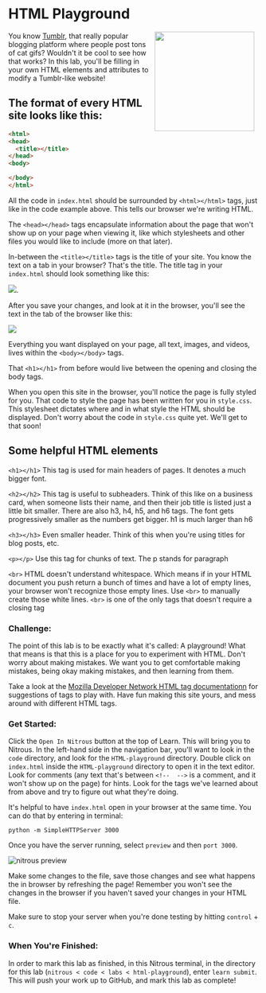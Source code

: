 # HTML Playground

<img src="https://after-school-assets.s3.amazonaws.com/cat.gif" width="200px" align="right" hspace="10"> 

You know [Tumblr](http://www.tumblr.com), that really popular blogging platform where people post tons of cat gifs? Wouldn't it be cool to see how that works? In this lab, you'll be filling in your own HTML elements and attributes to modify a Tumblr-like website!

## The format of every HTML site looks like this:

```html
<html>
<head>
  <title></title>
</head>
<body>

</body>
</html>
```

All the code in `index.html` should be surrounded by `<html></html>` tags, just like in the code example above. This tells our browser we're writing HTML.

The `<head></head>` tags encapsulate information about the page that won't show up on your page when viewing it, like which stylesheets and other files you would like to include (more on that later). 

In-between the `<title></title>` tags is the title of your site. You know the text on a tab in your browser? That's the title.
The title tag in your `index.html` should look something like this:

<img src="https://s3.amazonaws.com/after-school-assets/title-tag.png">.

After you save your changes, and look at it in the browser, you'll see the text in the tab of the browser like this:

<img src="https://s3.amazonaws.com/after-school-assets/title-tag-in-browser.png">

Everything you want displayed on your page, all text, images, and videos, lives within the `<body></body>` tags. 

That `<h1></h1>` from before would live between the opening and closing the body tags.

When you open this site in the browser, you'll notice the page is fully styled for you. That code to style the page has been written for you in `style.css`. This stylesheet dictates where and in what style the HTML should be displayed. Don't worry about the code in `style.css` quite yet. We'll get to that soon!

## Some helpful HTML elements

`<h1></h1>` This tag is used for main headers of pages. It denotes a much bigger font.

`<h2></h2>` This tag is useful to subheaders. Think of this like on a business card, when someone lists their name, and then their job title is listed just a little bit smaller. There are also h3, h4, h5, and h6 tags. The font gets progressively smaller as the numbers get bigger. h1 is much larger than h6

`<h3></h3>` Even smaller header. Think of this when you're using titles for blog posts, etc.

`<p></p>` Use this tag for chunks of text. The p stands for paragraph

`<br>` HTML doesn't understand whitespace. Which means if in your HTML document you push return a bunch of times and have a lot of empty lines, your browser won't recognize those empty lines. Use `<br>` to manually create those white lines. `<br>` is one of the only tags that doesn't require a closing tag


### Challenge:

The point of this lab is to be exactly what it's called: A playground! What that means is that this is a place for you to experiment with HTML. Don't worry about making mistakes. We want you to get comfortable making mistakes, being okay making mistakes, and then learning from them.

Take a look at the [Mozilla Developer Network HTML tag documentationn](https://developer.mozilla.org/en-US/docs/Web/HTML/Element) for suggestions of tags to play with. Have fun making this site yours, and mess around with different HTML tags.

### Get Started: 
Click the `Open In Nitrous` button at the top of Learn. This will bring you to Nitrous. In the left-hand side in the navigation bar, you'll want to look in the `code` directory, and look for the `HTML-playground` directory. Double click on `index.html` inside the `HTML-playground` directory to open it in the text editor. Look for comments (any text that's between `<!--  -->` is a comment, and it won't show up on the page) for hints. Look for the tags we've learned about from above and try to figure out what they're doing.

It's helpful to have `index.html` open in your browser at the same time. You can do that by entering in terminal: 

```
python -m SimpleHTTPServer 3000
```

Once you have the server running, select `preview` and then `port 3000`.

<img src="https://s3.amazonaws.com/after-school-assets/nitrous-preview.png" alt="nitrous preview">

Make some changes to the file, save those changes and see what happens the in browser by refreshing the page! Remember you won't see the changes in the browser if you haven't saved your changes in your HTML file.

Make sure to stop your server when you're done testing by hitting `control` + `c`.

### When You're Finished:

In order to mark this lab as finished, in this Nitrous terminal, in the directory for this lab (`nitrous < code < labs < html-playground`), enter `learn submit`. This will push your work up to GitHub, and mark this lab as complete!
